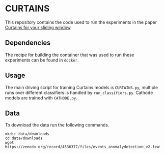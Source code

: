 # CURTAINS

This repository contains the code used to run the experiments in the paper [Curtains for your sliding window](https://arxiv.org/abs/2203.09470).

## Dependencies
The recipe for building the container that was used to run these experiments can be found in ```docker```.

[//]: # (TODO add container)

## Usage

The main driving script for training Curtains models is ```CURTAINS.py```, multiple runs over different classifiers is handled by ```run_classifiers.py```. Cathode models are trained with ```CATHODE.py```.

## Data
To download the data run the following commands.

```angular2html
mkdir data/downloads
cd data/downloads
wget https://zenodo.org/record/4536377/files/events_anomalydetection_v2.features.h5
```
